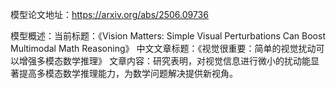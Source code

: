 模型论文地址：https://arxiv.org/abs/2506.09736

模型概述：当前标题：《Vision Matters: Simple Visual Perturbations Can Boost Multimodal Math Reasoning》
中文文章标题：《视觉很重要：简单的视觉扰动可以增强多模态数学推理》
文章内容：研究表明，对视觉信息进行微小的扰动能显著提高多模态数学推理能力，为数学问题解决提供新视角。
